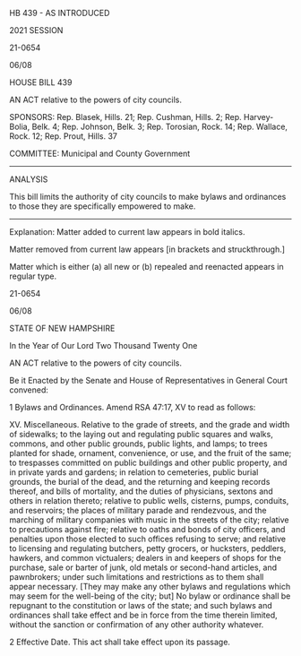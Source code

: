  HB 439 - AS INTRODUCED

 

 

2021 SESSION

 21-0654

 06/08

 

HOUSE BILL 439

 

AN ACT relative to the powers of city councils.

 

SPONSORS: Rep. Blasek, Hills. 21; Rep. Cushman, Hills. 2; Rep. Harvey-Bolia, Belk. 4; Rep. Johnson, Belk. 3; Rep. Torosian, Rock. 14; Rep. Wallace, Rock. 12; Rep. Prout, Hills. 37

 

COMMITTEE: Municipal and County Government

 

-----------------------------------------------------------------

 

ANALYSIS

 

 This bill limits the authority of city councils to make bylaws and ordinances to those they are specifically empowered to make.

 

- - - - - - - - - - - - - - - - - - - - - - - - - - - - - - - - - - - - - - - - - - - - - - - - - - - - - - - - - - - - - - - - - - - - - - - - - - - 

 

Explanation: Matter added to current law appears in bold italics.

 Matter removed from current law appears [in brackets and struckthrough.]

 Matter which is either (a) all new or (b) repealed and reenacted appears in regular type.

 21-0654

 06/08

 

STATE OF NEW HAMPSHIRE

 

In the Year of Our Lord Two Thousand Twenty One

 

AN ACT relative to the powers of city councils. 

 

Be it Enacted by the Senate and House of Representatives in General Court convened:

 

 1 Bylaws and Ordinances. Amend RSA 47:17, XV to read as follows:

 XV. Miscellaneous. Relative to the grade of streets, and the grade and width of sidewalks; to the laying out and regulating public squares and walks, commons, and other public grounds, public lights, and lamps; to trees planted for shade, ornament, convenience, or use, and the fruit of the same; to trespasses committed on public buildings and other public property, and in private yards and gardens; in relation to cemeteries, public burial grounds, the burial of the dead, and the returning and keeping records thereof, and bills of mortality, and the duties of physicians, sextons and others in relation thereto; relative to public wells, cisterns, pumps, conduits, and reservoirs; the places of military parade and rendezvous, and the marching of military companies with music in the streets of the city; relative to precautions against fire; relative to oaths and bonds of city officers, and penalties upon those elected to such offices refusing to serve; and relative to licensing and regulating butchers, petty grocers, or hucksters, peddlers, hawkers, and common victualers; dealers in and keepers of shops for the purchase, sale or barter of junk, old metals or second-hand articles, and pawnbrokers; under such limitations and restrictions as to them shall appear necessary. [They may make any other bylaws and regulations which may seem for the well-being of the city; but] No bylaw or ordinance shall be repugnant to the constitution or laws of the state; and such bylaws and ordinances shall take effect and be in force from the time therein limited, without the sanction or confirmation of any other authority whatever. 

 2 Effective Date. This act shall take effect upon its passage.

